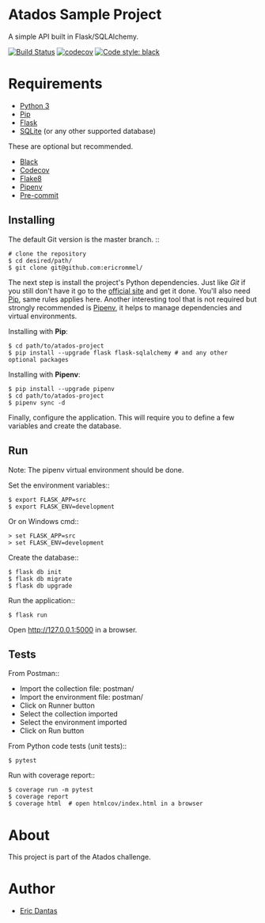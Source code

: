Atados Sample Project
======

A simple API built in Flask/SQLAlchemy.

[![Build Status](https://travis-ci.com/ericrommel/atados-sample.svg?branch=master)](https://travis-ci.com/ericrommel/atados-sample)
[![codecov](https://codecov.io/gh/ericrommel/atados-sample/branch/master/graph/badge.svg)](https://codecov.io/gh/ericrommel/atados-sample)
[![Code style: black](https://img.shields.io/badge/code%20style-black-000000.svg)](https://github.com/ambv/black)


Requirements
======

- [Python 3](http://python.org/)
- [Pip](https://pip.pypa.io/)
- [Flask](https://flask.palletsprojects.com/)
- [SQLite](http://sqlite.org/) (or any other supported database)

These are optional but recommended.

- [Black](http://black.readthedocs.io/)
- [Codecov](http://codecov.io/)
- [Flake8](http://flake8.pycqa.org/)
- [Pipenv](http://pipenv.readthedocs.io)
- [Pre-commit](http://pre-commit.com/)


Installing
-------

The default Git version is the master branch. ::

    # clone the repository
    $ cd desired/path/
    $ git clone git@github.com:ericrommel/


The next step is install the project's Python dependencies. Just like _Git_ if you still don't have it go to the [official site](http://python.org/) and get it done. You'll also need [Pip](https://pip.pypa.io/), same rules applies here. Another interesting tool that is not required but strongly recommended is [Pipenv](http://pipenv.readthedocs.io), it helps to manage dependencies and virtual environments.

Installing with **Pip**:

    $ cd path/to/atados-project
    $ pip install --upgrade flask flask-sqlalchemy # and any other optional packages


Installing with **Pipenv**:

    $ pip install --upgrade pipenv
    $ cd path/to/atados-project
    $ pipenv sync -d


Finally, configure the application. This will require you to define a few variables and create the database.

Run
-------
Note: The pipenv virtual environment should be done.

Set the environment variables::

    $ export FLASK_APP=src
    $ export FLASK_ENV=development


Or on Windows cmd::

    > set FLASK_APP=src
    > set FLASK_ENV=development

Create the database::

    $ flask db init
    $ flask db migrate
    $ flask db upgrade

Run the application::

    $ flask run


Open http://127.0.0.1:5000 in a browser.


Tests
-------

From Postman::
- Import the collection file: postman/
- Import the environment file: postman/
- Click on Runner button
- Select the collection imported
- Select the environment imported
- Click on Run button

From Python code tests (unit tests)::

    $ pytest


Run with coverage report::

    $ coverage run -m pytest
    $ coverage report
    $ coverage html  # open htmlcov/index.html in a browser


About
======
This project is part of the Atados challenge.

Author
======
- [Eric Dantas](https://www.linkedin.com/in/ericrommel)

